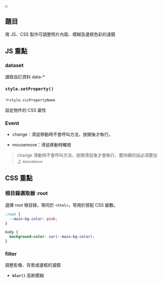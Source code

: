 <img src="https://i.imgur.com/nJDQYVv.jpg" style="zoom: 50%;" />

## 題目

用 JS、CSS 製作可調整照片內距、模糊及邊框色彩的濾鏡

## JS 重點

### dataset

讀取自訂資料 data-*

### `style.setProperty()`

＝`style.cssPropertyName`

設定物件的 CSS 屬性


### Event

* change：滑鼠移動時不會呼叫方法，放開後才執行。

* mousemove：滑鼠移動時觸發

> change 滑動時不會呼叫方法，放開滑鼠後才會執行、要持續的話必須要加上 `mousemove`


## CSS 重點

### 根目錄選取器 :root

選擇 root 根目錄，等同於 `<html>`，常用於搭配 CSS 變數。

```css
:root {
  --main-bg-color: pink;
}

body {
  background-color: var(--main-bg-color);
}
```

### filter

調整影像、背景或邊框的濾鏡

* **`blur()`** 高斯模糊
